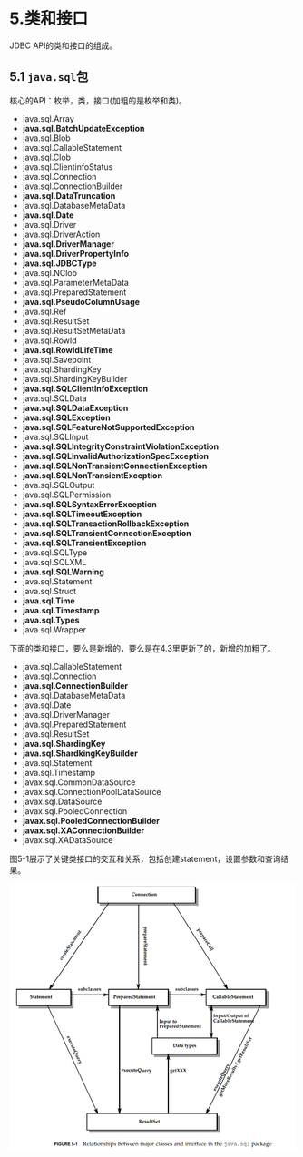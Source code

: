 # 5.类和接口

JDBC API的类和接口的组成。

## 5.1 `java.sql`包

核心的API：枚举，类，接口(加粗的是枚举和类)。

* java.sql.Array
* **java.sql.BatchUpdateException**
* java.sql.Blob
* java.sql.CallableStatement
* java.sql.Clob
* java.sql.ClientinfoStatus
* java.sql.Connection
* java.sql.ConnectionBuilder
* **java.sql.DataTruncation**
* java.sql.DatabaseMetaData
* **java.sql.Date**
* java.sql.Driver
* java.sql.DriverAction
* **java.sql.DriverManager**
* **java.sql.DriverPropertyInfo**
* **java.sql.JDBCType**
* java.sql.NClob
* java.sql.ParameterMetaData
* java.sql.PreparedStatement
* **java.sql.PseudoColumnUsage**
* java.sql.Ref
* java.sql.ResultSet
* java.sql.ResultSetMetaData
* java.sql.RowId
* **java.sql.RowIdLifeTime**
* java.sql.Savepoint
* java.sql.ShardingKey
* java.sql.ShardingKeyBuilder
* **java.sql.SQLClientInfoException**
* java.sql.SQLData
* **java.sql.SQLDataException**
* **java.sql.SQLException**
* **java.sql.SQLFeatureNotSupportedException**
* java.sql.SQLInput
* **java.sql.SQLIntegrityConstraintViolationException**
* **java.sql.SQLInvalidAuthorizationSpecException**
* **java.sql.SQLNonTransientConnectionException**
* **java.sql.SQLNonTransientException**
* java.sql.SQLOutput
* java.sql.SQLPermission
* **java.sql.SQLSyntaxErrorException**
* **java.sql.SQLTimeoutException**
* **java.sql.SQLTransactionRollbackException**
* **java.sql.SQLTransientConnectionException**
* **java.sql.SQLTransientException**
* java.sql.SQLType
* java.sql.SQLXML
* **java.sql.SQLWarning**
* java.sql.Statement
* java.sql.Struct
* **java.sql.Time**
* **java.sql.Timestamp**
* **java.sql.Types**
* java.sql.Wrapper


下面的类和接口，要么是新增的，要么是在4.3里更新了的，新增的加粗了。

* java.sql.CallableStatement
* java.sql.Connection
* **java.sql.ConnectionBuilder**
* java.sql.DatabaseMetaData
* java.sql.Date
* java.sql.DriverManager
* java.sql.PreparedStatement
* java.sql.ResultSet
* **java.sql.ShardingKey**
* **java.sql.ShardkingKeyBuilder**
* java.sql.Statement
* java.sql.Timestamp
* javax.sql.CommonDataSource
* javax.sql.ConnectionPoolDataSource
* javax.sql.DataSource
* javax.sql.PooledConnection
* **javax.sql.PooledConnectionBuilder**
* **javax.sql.XAConnectionBuilder**
* javax.sql.XADataSource

图5-1展示了关键类接口的交互和关系，包括创建statement，设置参数和查询结果。

![5-1](./imgs/05-01.png)

